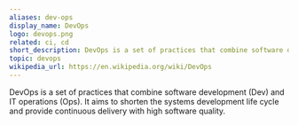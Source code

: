 ```yaml
---
aliases: dev-ops
display_name: DevOps
logo: devops.png
related: ci, cd
short_description: DevOps is a set of practices that combine software development (Dev) and IT operations (Ops).
topic: devops
wikipedia_url: https://en.wikipedia.org/wiki/DevOps
---
```

DevOps is a set of practices that combine software development (Dev) and IT operations (Ops). It aims to shorten the systems development life cycle and provide continuous delivery with high software quality.
